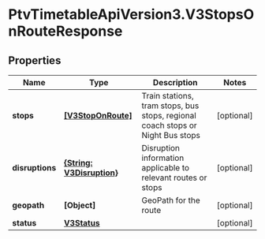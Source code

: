 # PtvTimetableApiVersion3.V3StopsOnRouteResponse

## Properties
Name | Type | Description | Notes
------------ | ------------- | ------------- | -------------
**stops** | [**[V3StopOnRoute]**](V3StopOnRoute.md) | Train stations, tram stops, bus stops, regional coach stops or Night Bus stops | [optional] 
**disruptions** | [**{String: V3Disruption}**](V3Disruption.md) | Disruption information applicable to relevant routes or stops | [optional] 
**geopath** | **[Object]** | GeoPath for the route | [optional] 
**status** | [**V3Status**](V3Status.md) |  | [optional] 
